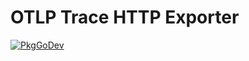 # OTLP Trace HTTP Exporter

[![PkgGoDev](https://pkg.go.dev/badge/go.opentelemetry.io/otel/exporters/otlp/otlptrace/otlptracehttp)](https://pkg.go.dev/go.opentelemetry.io/otel/exporters/otlp/otlptrace/otlptracehttp)
